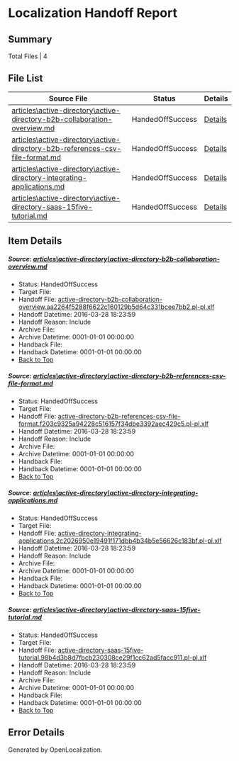 # <a name='report-top'></a> Localization Handoff Report

## Summary
 Total Files | 4

## File List
 Source File | Status | Details 
 ----------- | ------ | ------- 
 [articles\active-directory\active-directory-b2b-collaboration-overview.md](https://github.com/OpenLocalizationOrg/hyperV/blob/ddff53af82629da70bc7ab65d7c082dbc101768e/articles/active-directory/active-directory-b2b-collaboration-overview.md) | HandedOffSuccess | [Details](#af20c45eddf101a27bd69301922977e88032859c89)
 [articles\active-directory\active-directory-b2b-references-csv-file-format.md](https://github.com/OpenLocalizationOrg/hyperV/blob/ddff53af82629da70bc7ab65d7c082dbc101768e/articles/active-directory/active-directory-b2b-references-csv-file-format.md) | HandedOffSuccess | [Details](#ff9d39e92c923de96c7aa3eb580ce0d45a2851a993)
 [articles\active-directory\active-directory-integrating-applications.md](https://github.com/OpenLocalizationOrg/hyperV/blob/ddff53af82629da70bc7ab65d7c082dbc101768e/articles/active-directory/active-directory-integrating-applications.md) | HandedOffSuccess | [Details](#94eb12f4b7d5061176a35ed6a15021be852e10c7152)
 [articles\active-directory\active-directory-saas-15five-tutorial.md](https://github.com/OpenLocalizationOrg/hyperV/blob/ddff53af82629da70bc7ab65d7c082dbc101768e/articles/active-directory/active-directory-saas-15five-tutorial.md) | HandedOffSuccess | [Details](#6ec1f8ce0e60197a72748b763c1f64466db1067d208)

## Item Details
##### <a name='af20c45eddf101a27bd69301922977e88032859c89'></a> Source: [articles\active-directory\active-directory-b2b-collaboration-overview.md](https://github.com/OpenLocalizationOrg/hyperV/blob/ddff53af82629da70bc7ab65d7c082dbc101768e/articles/active-directory/active-directory-b2b-collaboration-overview.md)
* Status: HandedOffSuccess
* Target File: 
* Handoff File: [active-directory-b2b-collaboration-overview.aa2264f5288f6622c160129b5d64c331bcee7bb2.pl-pl.xlf](https://github.com/OpenLocalizationOrg/olhandoff/blob/27cc13c99fded8ccc3a81ae950fedc0e62b2275f/ol-handoff/OpenLocalizationOrg/hyperV.pl-pl/master/acomdc_nonhi/active-directory-b2b-collaboration-overview.aa2264f5288f6622c160129b5d64c331bcee7bb2.pl-pl.xlf)
* Handoff Datetime: 2016-03-28 18:23:59
* Handoff Reason: Include
* Archive File: 
* Archive Datetime: 0001-01-01 00:00:00
* Handback File: 
* Handback Datetime: 0001-01-01 00:00:00
* [Back to Top](#report-top)

##### <a name='ff9d39e92c923de96c7aa3eb580ce0d45a2851a993'></a> Source: [articles\active-directory\active-directory-b2b-references-csv-file-format.md](https://github.com/OpenLocalizationOrg/hyperV/blob/ddff53af82629da70bc7ab65d7c082dbc101768e/articles/active-directory/active-directory-b2b-references-csv-file-format.md)
* Status: HandedOffSuccess
* Target File: 
* Handoff File: [active-directory-b2b-references-csv-file-format.f203c9325a94228c516157f34dbe3392aec429c5.pl-pl.xlf](https://github.com/OpenLocalizationOrg/olhandoff/blob/27cc13c99fded8ccc3a81ae950fedc0e62b2275f/ol-handoff/OpenLocalizationOrg/hyperV.pl-pl/master/acomdc_nonhi/active-directory-b2b-references-csv-file-format.f203c9325a94228c516157f34dbe3392aec429c5.pl-pl.xlf)
* Handoff Datetime: 2016-03-28 18:23:59
* Handoff Reason: Include
* Archive File: 
* Archive Datetime: 0001-01-01 00:00:00
* Handback File: 
* Handback Datetime: 0001-01-01 00:00:00
* [Back to Top](#report-top)

##### <a name='94eb12f4b7d5061176a35ed6a15021be852e10c7152'></a> Source: [articles\active-directory\active-directory-integrating-applications.md](https://github.com/OpenLocalizationOrg/hyperV/blob/ddff53af82629da70bc7ab65d7c082dbc101768e/articles/active-directory/active-directory-integrating-applications.md)
* Status: HandedOffSuccess
* Target File: 
* Handoff File: [active-directory-integrating-applications.2c2026950e19491f171dbb4b34b5e56626c183bf.pl-pl.xlf](https://github.com/OpenLocalizationOrg/olhandoff/blob/27cc13c99fded8ccc3a81ae950fedc0e62b2275f/ol-handoff/OpenLocalizationOrg/hyperV.pl-pl/master/acomdc_nonhi/active-directory-integrating-applications.2c2026950e19491f171dbb4b34b5e56626c183bf.pl-pl.xlf)
* Handoff Datetime: 2016-03-28 18:23:59
* Handoff Reason: Include
* Archive File: 
* Archive Datetime: 0001-01-01 00:00:00
* Handback File: 
* Handback Datetime: 0001-01-01 00:00:00
* [Back to Top](#report-top)

##### <a name='6ec1f8ce0e60197a72748b763c1f64466db1067d208'></a> Source: [articles\active-directory\active-directory-saas-15five-tutorial.md](https://github.com/OpenLocalizationOrg/hyperV/blob/ddff53af82629da70bc7ab65d7c082dbc101768e/articles/active-directory/active-directory-saas-15five-tutorial.md)
* Status: HandedOffSuccess
* Target File: 
* Handoff File: [active-directory-saas-15five-tutorial.98b4d3b8d7fbcb230308ce29f1cc62ad5facc911.pl-pl.xlf](https://github.com/OpenLocalizationOrg/olhandoff/blob/27cc13c99fded8ccc3a81ae950fedc0e62b2275f/ol-handoff/OpenLocalizationOrg/hyperV.pl-pl/master/acomdc_nonhi/active-directory-saas-15five-tutorial.98b4d3b8d7fbcb230308ce29f1cc62ad5facc911.pl-pl.xlf)
* Handoff Datetime: 2016-03-28 18:23:59
* Handoff Reason: Include
* Archive File: 
* Archive Datetime: 0001-01-01 00:00:00
* Handback File: 
* Handback Datetime: 0001-01-01 00:00:00
* [Back to Top](#report-top)


## Error Details

Generated by OpenLocalization.
